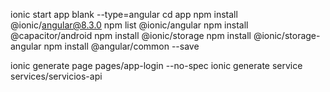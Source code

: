 ionic start app blank --type=angular
cd app
npm install @ionic/angular@8.3.0
npm list @ionic/angular
npm install @capacitor/android
npm install @ionic/storage
npm install @ionic/storage-angular
npm install @angular/common --save

ionic generate page pages/app-login --no-spec
ionic generate service services/servicios-api
